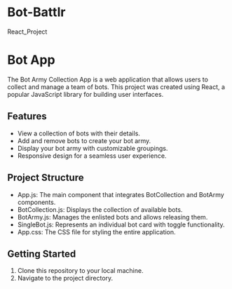 # Bot-Battlr
React_Project

# Bot App
The Bot Army Collection App is a web application that allows users to collect and manage a team of bots. This project was created using React, a popular JavaScript library for building user interfaces.

## Features
- View a collection of bots with their details.
- Add and remove bots to create your bot army.
- Display your bot army with customizable groupings.
- Responsive design for a seamless user experience.
## Project Structure
- App.js: The main component that integrates BotCollection and BotArmy components.
- BotCollection.js: Displays the collection of available bots.
- BotArmy.js: Manages the enlisted bots and allows releasing them.
- SingleBot.js: Represents an individual bot card with toggle functionality.
- App.css: The CSS file for styling the entire application.
## Getting Started
1. Clone this repository to your local machine.
2. Navigate to the project directory.